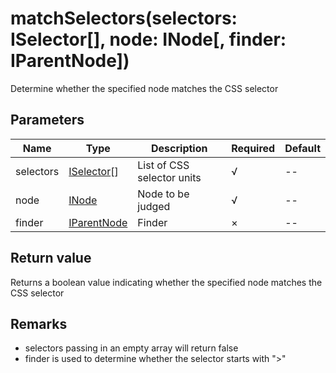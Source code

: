 # matchSelectors(selectors: ISelector[], node: INode[, finder: IParentNode])

Determine whether the specified node matches the CSS selector

## Parameters

Name | Type | Description | Required | Default
---- | ---- | ---- | ---- | ----
selectors | [ISelector](types.md#iselector)\[] | List of CSS selector units | √ | --
node | [INode](types.md#inode) | Node to be judged | √ | --
finder | [IParentNode](types.md#iparentnode) | Finder | × | --

## Return value

Returns a boolean value indicating whether the specified node matches the CSS selector

## Remarks

- selectors passing in an empty array will return false
- finder is used to determine whether the selector starts with ">"
